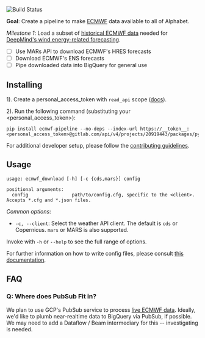 
![Build Status](https://gitlab.com/google-pso/ais/grid_intelligence_ai/ecmwf/badges/master/pipeline.svg)

**Goal**: Create a pipeline to make [ECMWF](https://www.ecmwf.int/) data available to all of Alphabet.

_Milestone 1_: Load a subset of [historical ECMWF data](https://www.ecmwf.int/en/forecasts/datasets/archive-datasets) needed for [DeepMind's wind energy-related forecasting](https://deepmind.com/blog/article/machine-learning-can-boost-value-wind-energy).
- [ ] Use MARs API to download ECMWF's HRES forecasts
- [ ] Download ECMWF's ENS forecasts
- [ ] Pipe downloaded data into BigQuery for general use

## Installing

1). Create a personal_access_token with `read_api` scope ([docs](https://docs.gitlab.com/ee/user/profile/personal_access_tokens.html)).

2). Run the following command (substituting your <personal_access_token>):

```
pip install ecmwf-pipeline --no-deps --index-url https://__token__:<personal_access_token>@gitlab.com/api/v4/projects/20919443/packages/pypi/simple
```

For additional developer setup, please follow the [contributing guidelines](CONTRIBUTING.md).

## Usage
```
usage: ecmwf_download [-h] [-c {cds,mars}] config

positional arguments:
  config                path/to/config.cfg, specific to the <client>. Accepts *.cfg and *.json files.
```
_Common options_: 
* `-c, --client`: Select the weather API client. The default is `cds` or Copernicus. `mars` or MARS is also supported.

Invoke with `-h` or `--help` to see the full range of options.

For further information on how to write config files, please consult [this documentation](Configuration.md).

## FAQ

### Q: Where does PubSub Fit in? 
We plan to use GCP's PubSub service to process [live ECMWF data](https://www.ecmwf.int/en/forecasts/datasets/catalogue-ecmwf-real-time-products). Ideally, we'd like to plumb near-realtime data to BigQuery
via PubSub, if possible. We may need to add a Dataflow / Beam intermediary for this -- investigating is needed.

